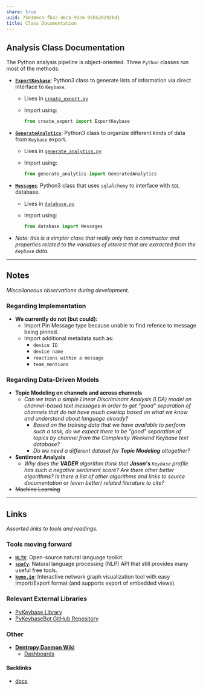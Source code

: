 ```yaml
---
share: true
uuid: 75030eca-fb42-46ca-93c6-95b520292bd1
title: Class Documentation
---
```

## Analysis Class Documentation ##

The Python analysis pipeline is object-oriented. Three `Python` classes run most of the methods:

* **[`ExportKeybase`](/./docs/ExportKeybase.md)**: Python3 class to generate lists of information via direct interface to `Keybase`.

  * Lives in [`create_export.py`](/create_export.py)

  * Import using:

    ```python
    from create_export import ExportKeybase
    ```

* **[`GenerateAnalytics`](/./docs/GenerateAnalytics.md)**: Python3 class to organize different kinds of data from `Keybase` export.

  * Lives in [`generate_analytics.py`](/generate_analytics.py)

  * Import using:

    ```python
    from generate_analytics import GeneratedAnalytics
    ```

* **[`Messages`](/#messages-class)**: Python3 class that uses `sqlalchemy` to interface with `SQL` database.

  * Lives in [`database.py`](/database.py)

  * Import using:

    ```python
    from database import Messages
    ```
    
* *Note: this is a simpler class that really only has a constructor and properties related to the variables of interest that are extracted from the `Keybase` data.*

---

## Notes ##

*Miscellaneous observations during development.*

### Regarding Implementation

- **We currently do not (but could):**
  - Import Pin Message type because unable to find refence to message being pinned.
  - Import additional metadata such as: 
    - `device ID` 
    - `device name` 
    - `reactions within a message` 
    - `team_mentions` 

### Regarding Data-Driven Models ###

* **Topic Modeling on channels and across channels**
  * *Can we train a simple Linear Discriminant Analysis (LDA) model on channel-based text messages in order to get "good" separation of channels that do not have much overlap based on what we know and understand about language already?*
    * *Based on the training data that we have available to perform such a task, do we expect there to be "good" separation of topics by channel from the Complexity Weekend Keybase text database?*
    * *Do we need a different dataset for **Topic Modeling** altogether?*
* **Sentiment Analysis**
  * *Why does the **VADER** algorithm think that **Jason's** `Keybase` profile has such a negative sentiment score? Are there other better algorithms? Is there a list of other algorithms and links to source documentation or (even better) related literature to cite?*
* ~~Machine Learning~~

---

## Links

*Assorted links to tools and readings.*

### Tools moving forward

* **[`NLTK`](https://www.nltk.org/)**: Open-source natural language toolkit.
* **[`spaCy`](https://spacy.io/)**: Natural language processing (NLP) API that still provides many useful free tools.
* **[`kumo.io`](https://kumo.io/)**: Interactive network graph visualization tool with easy Import/Export format (and supports export of embedded views).

### Relevant External Libraries

* [PyKeybase Library](https://pypi.org/project/pykeybase/)
* [PyKeybaseBot GitHub Repository](https://github.com/keybase/pykeybasebot)

### Other ###

* **[Dentropy Daemon Wiki](https://wiki.dentropydaemon.io/)**
  * [Dashboards](https://wiki.dentropydaemon.io/en/Dashboards)



#### Backlinks

* [docs](/ff5752fb-5c45-47d3-a96a-305817af6db4)